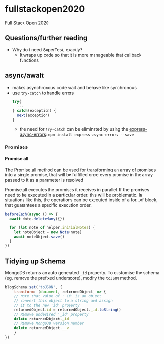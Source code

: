 # fullstackopen2020
 Full Stack Open 2020


## Questions/further reading
- Why do I need SuperTest, exactly?
    - It wraps up code so that it is more manageable that callback functions
    
## async/await
  - makes asynchronous code wait and behave like synchronous
  - use `try-catch` to handle errors  
    ```javascript
    try{
      ...
    } catch(exception) {
      next(exception)
    }
    ```
    - the need for `try-catch` can be eliminated by using the [express-async-errors](https://github.com/davidbanham/express-async-errors): `npm install express-async-errors --save` 

### Promises
#### Promise.all
The Promise.all method can be used for transforming an array of promises into a single promise, that will be fulfilled once every promise in the array passed to it as a parameter is resolved

Promise.all executes the promises it receives in parallel. If the promises need to be executed in a particular order, this will be problematic. In situations like this, the operations can be executed inside of a for...of block, that guarantees a specific execution order.
```javascript
beforeEach(async () => {
  await Note.deleteMany({})

  for (let note of helper.initialNotes) {
    let noteObject = new Note(note)
    await noteObject.save()
  }
})
```

## Tidying up Schema
MongoDB returns an auto generated `_id` property. To customise the schema (eg. remove the prefixed underscore), modify the `toJSON` method.
```javascript
blogSchema.set('toJSON', {
	transform: (document, returnedObject) => {
    // note that value of '_id' is an object
    // convert this object to a string and assign 
    // it to the new 'id' property
    returnedObject.id = returnedObject._id.toString()
    // Remove undesired '_id' property
    delete returnedObject._id
    // Remove MongoDB version number
    delete returnedObject.__v
	}
})
```
